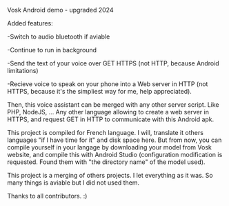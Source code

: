 Vosk Android demo - upgraded 2024

Added features:

-Switch to audio bluetooth if aviable

-Continue to run in background

-Send the text of your voice over GET HTTPS (not HTTP, because Android limitations)

-Recieve voice to speak on your phone into a Web server in HTTP (not HTTPS, because it's the simpliest way for me, help appreciated).

Then, this voice assistant can be merged with any other server script. Like PHP, NodeJS, ... Any other language allowing to create a web server in HTTPS, and request GET in HTTP to communicate with this Android apk.

This project is compiled for French language. I will, translate it others languages "if I have time for it" and disk space here. 
But from now, you can compile yourself in your langage by downloading your model from Vosk website, and compile this with Android Studio (configuration modification is requested. Found them with "the directory name" of the model used).

This project is a merging of others projects. I let everything as it was. So many things is aviable but I did not used them.

Thanks to all contributors. :)
